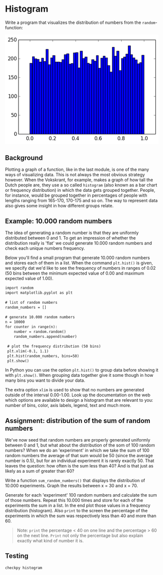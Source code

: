 # Histogram

Write a program that visualizes the distribution of numbers from the `random`-function:

![](HistogramExample.png)


## Background

Plotting a graph of a function, like in the last module, is one of the many ways of visualizing data. This is not always the most obvious strategy however. When the Vokskrant, for example, makes a graph of how tall the Dutch people are, they use a so called `histogram` (also known as a bar chart or frequency distribution) in which the data gets grouped together. People, for instance, would be grouped together in percentages of people with lengths ranging from 165-170, 170-175 and so on. The way to represent data also gives some insight in how different groups relate.


## Example: 10.000 random numbers

The idea of generating a random number is that they are uniformly distributed between 0 and 1. To get an impression of whether the distribution really is 'flat' we could generate 10.000 random numbers and check each unique numbers frequency.

Below you'll find a small program that generate 10.000 random numbers and stores each of them in a list. When the command `plt.hist()` is given, we specify dat we'd like to see the frequency of numbers in ranges of 0.02 (50 bins between the minimum expected value of 0.00 and maximum expected value of 1.00).

    import random
    import matplotlib.pyplot as plt

    # list of random numbers
    random_numbers = []

    # generate 10.000 random numbers
    n = 10000
    for counter in range(n):
        number = random.random()          
        random_numbers.append(number)

     # plot the frequency distribution (50 bins)
     plt.xlim(-0.1, 1.1)
     plt.hist(random_numbers, bins=50)
     plt.show()

In Python you can use the option `plt.hist()` to group data before showing it with `plt.show()`. When grouping data together give it some though in how many bins you want to divide your data.

The extra option `xlim` is used to show that no numbers are generated outside of the interval 0.00-1.00. Look up the documentation on the web which options are available to design a histogram that are relevant to you: number of bins, color, axis labels, legend, text and much more.

## Assignment: distribution of the sum of random numbers

We've now seed that random numbers are properly generated uniformly between 0 and 1, but what about the distribution of the som of 100 random numbers? When we do an 'experiment' in which we take the sum of 100 random numbers the average of that sum would be 50 (since the average number is 0.5), but for an individual experiment it is rarely exactly 50. That leaves the question: how often is the sum less than 40? And is that just as likely as a sum of greater than 60?

Write a function `sum_random_numbers()` that displays the distribution of 10.000 experiments. Graph the results between x = 30 and x = 70.

Generate for each 'experiment' 100 random numbers and calculate the sum of those numbers. Repeat this 10.000 times and store for each of the experiments the sum in a list. In the end plot those values in a frequency distribution (histogram). Also `print` to the screen the percentage of the experiments in which the sum was respectively less than 40 and more than 60.

> Note: `print` the percentage < 40 on one line and the percentage > 60 on the next line. `Print` not only the percentage but also explain exactly what kind of number it is.


## Testing

	checkpy histogram
